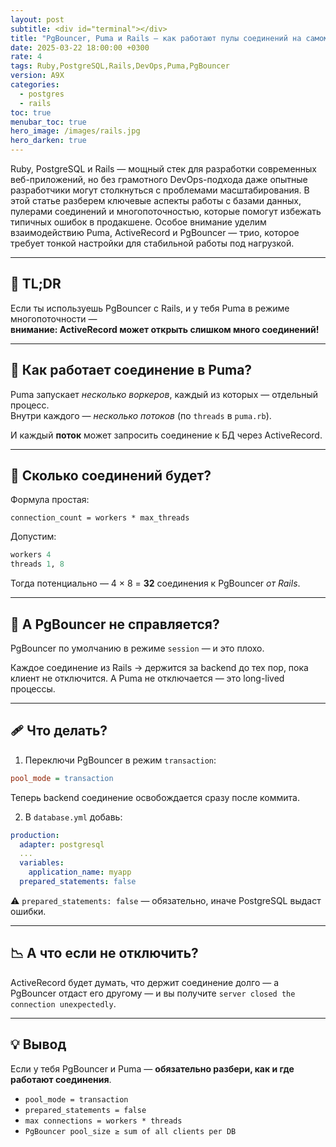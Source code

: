 ```yaml
---
layout: post
subtitle: <div id="terminal"></div>
title: "PgBouncer, Puma и Rails — как работают пулы соединений на самом деле"
date: 2025-03-22 18:00:00 +0300
rate: 4
tags: Ruby,PostgreSQL,Rails,DevOps,Puma,PgBouncer
version: A9X
categories:
  - postgres
  - rails
toc: true
menubar_toc: true
hero_image: /images/rails.jpg
hero_darken: true
---
```

Ruby, PostgreSQL и Rails — мощный стек для разработки современных веб-приложений, но без грамотного DevOps-подхода даже опытные разработчики могут столкнуться с проблемами масштабирования. В этой статье разберем ключевые аспекты работы с базами данных, пулерами соединений и многопоточностью, которые помогут избежать типичных ошибок в продакшене. Особое внимание уделим взаимодействию Puma, ActiveRecord и PgBouncer — трио, которое требует тонкой настройки для стабильной работы под нагрузкой.

---

## 🧠 TL;DR

Если ты используешь PgBouncer с Rails, и у тебя Puma в режиме многопоточности —  
**внимание: ActiveRecord может открыть слишком много соединений!**

---

## 🔁 Как работает соединение в Puma?

Puma запускает *несколько воркеров*, каждый из которых — отдельный процесс.  
Внутри каждого — *несколько потоков* (по `threads` в `puma.rb`).

И каждый **поток** может запросить соединение к БД через ActiveRecord.

---

## 🧮 Сколько соединений будет?

Формула простая:

```text
connection_count = workers * max_threads
````

Допустим:

```ruby
workers 4
threads 1, 8
```

Тогда потенциально — 4 × 8 = **32** соединения к PgBouncer *от Rails*.

---

## 🧩 А PgBouncer не справляется?

PgBouncer по умолчанию в режиме `session` — и это плохо.

Каждое соединение из Rails → держится за backend до тех пор, пока клиент не отключится.
А Puma не отключается — это long-lived процессы.

---

## 🩹 Что делать?

1. Переключи PgBouncer в режим `transaction`:

```ini
pool_mode = transaction
```

Теперь backend соединение освобождается сразу после коммита.

2. В `database.yml` добавь:

```yaml
production:
  adapter: postgresql
  ...
  variables:
    application_name: myapp
  prepared_statements: false
```

⚠️ `prepared_statements: false` — обязательно, иначе PostgreSQL выдаст ошибки.

---

## 📉 А что если не отключить?

ActiveRecord будет думать, что держит соединение долго —
а PgBouncer отдаст его другому —
и вы получите `server closed the connection unexpectedly`.

---

## 💡 Вывод

Если у тебя PgBouncer и Puma —
**обязательно разбери, как и где работают соединения**.

* `pool_mode = transaction`
* `prepared_statements = false`
* `max connections = workers * threads`
* `PgBouncer pool_size ≥ sum of all clients per DB`
